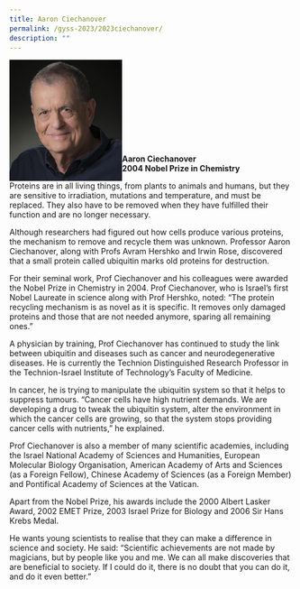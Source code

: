 ```yaml
---
title: Aaron Ciechanover
permalink: /gyss-2023/2023ciechanover/
description: ""
---
```

<img src="/images/GYSS%202022/aaron%20c.png" alt="Aaron Ciechanover" align="left" style="width:200px">
<br>
<br>
<br>
<br>
<br>
<br>
<br>
<br>
<br>

**Aaron Ciechanover** <br>
**2004 Nobel Prize in Chemistry**

Proteins are in all living things, from plants to animals and humans, but they are sensitive to irradiation, mutations and temperature, and must be replaced. They also have to be removed when they have fulfilled their function and are no longer necessary.  
  
Although researchers had figured out how cells produce various proteins, the mechanism to remove and recycle them was unknown. Professor Aaron Ciechanover, along with Profs Avram Hershko and Irwin Rose, discovered that a small protein called ubiquitin marks old proteins for destruction.&nbsp;  
  
For their seminal work, Prof Ciechanover and his colleagues were awarded the Nobel Prize in Chemistry in 2004. Prof Ciechanover, who is Israel’s first Nobel Laureate in science along with Prof Hershko, noted: “The protein recycling mechanism is as novel as it is specific. It removes only damaged proteins and those that are not needed anymore, sparing all remaining ones.”&nbsp;  
  
A physician by training, Prof Ciechanover has continued to study the link between ubiquitin and diseases such as cancer and neurodegenerative diseases. He is currently the Technion Distinguished Research Professor in the Technion-Israel Institute of Technology’s Faculty of Medicine.&nbsp;  
  
In cancer, he is trying to manipulate the ubiquitin system so that it helps to suppress tumours. “Cancer cells have high nutrient demands. We are developing a drug to tweak the ubiquitin system, alter the environment in which the cancer cells are growing, so that the system stops providing cancer cells with nutrients,” he explained.&nbsp;  
  
Prof Ciechanover is also a member of many scientific academies, including the Israel National Academy of Sciences and Humanities, European Molecular Biology Organisation, American Academy of Arts and Sciences (as a Foreign Fellow), Chinese Academy of Sciences (as a Foreign Member) and Pontifical Academy of Sciences at the Vatican.  
  
Apart from the Nobel Prize, his awards include the 2000 Albert Lasker Award, 2002 EMET Prize, 2003 Israel Prize for Biology and 2006 Sir Hans Krebs Medal.&nbsp;  
  
He wants young scientists to realise that they can make a difference in science and society. He said: “Scientific achievements are not made by magicians, but by people like you and me. We can all make discoveries that are beneficial to society. If I could do it, there is no doubt that you can do it, and do it even better.”
